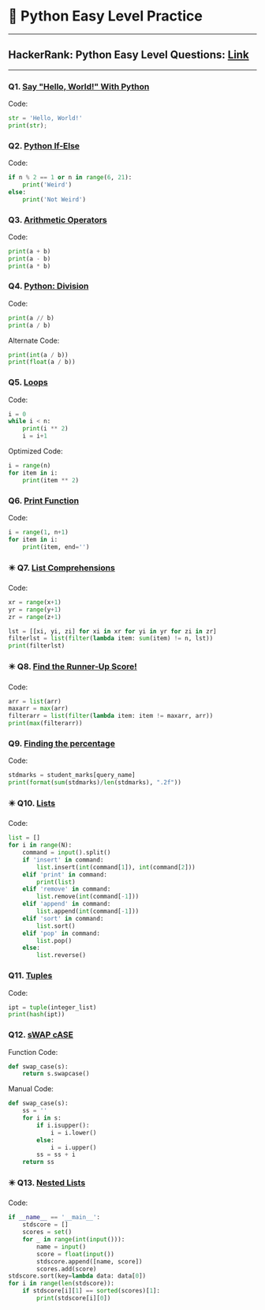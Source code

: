 # 🎯 Python Easy Level Practice

---

## HackerRank: Python Easy Level Questions: [Link](https://www.hackerrank.com/domains/python?badge_type=python&filters%5Bdifficulty%5D%5B%5D=easy)

---

### Q1. [Say "Hello, World!" With Python](https://www.hackerrank.com/challenges/py-hello-world/problem?isFullScreen=true)
Code:
```python
str = 'Hello, World!'
print(str);
```

### Q2. [Python If-Else](https://www.hackerrank.com/challenges/py-if-else/problem?isFullScreen=true)
Code:
```python
if n % 2 == 1 or n in range(6, 21):
    print('Weird')
else:
    print('Not Weird')
```

### Q3. [Arithmetic Operators](https://www.hackerrank.com/challenges/python-arithmetic-operators/problem?isFullScreen=true)
Code:
```python
print(a + b)
print(a - b)
print(a * b)
```

### Q4. [Python: Division](https://www.hackerrank.com/challenges/python-division/problem?isFullScreen=true)
Code:
```python
print(a // b)
print(a / b)
```
Alternate Code:
```python
print(int(a / b))
print(float(a / b))
```

### Q5. [Loops](https://www.hackerrank.com/challenges/python-loops/problem?isFullScreen=true)
Code:
```python
i = 0
while i < n:
    print(i ** 2)
    i = i+1
```
Optimized Code:
```python
i = range(n)
for item in i:
    print(item ** 2)
```

### Q6. [Print Function](https://www.hackerrank.com/challenges/python-print/problem?isFullScreen=true)
Code:
```python
i = range(1, n+1)
for item in i:
    print(item, end='')
```

### ✴️ Q7. [List Comprehensions](https://www.hackerrank.com/challenges/list-comprehensions/problem?isFullScreen=true)
Code:
```python
xr = range(x+1)
yr = range(y+1)
zr = range(z+1)

lst = [[xi, yi, zi] for xi in xr for yi in yr for zi in zr]
filterlst = list(filter(lambda item: sum(item) != n, lst))
print(filterlst)
```

### ✴️ Q8. [Find the Runner-Up Score!](https://www.hackerrank.com/challenges/find-second-maximum-number-in-a-list/problem?isFullScreen=true)
Code:
```python
arr = list(arr)
maxarr = max(arr)
filterarr = list(filter(lambda item: item != maxarr, arr))
print(max(filterarr))
```

### Q9. [Finding the percentage](https://www.hackerrank.com/challenges/finding-the-percentage/problem?isFullScreen=true)
Code:
```python
stdmarks = student_marks[query_name]
print(format(sum(stdmarks)/len(stdmarks), ".2f"))
```

### ✴️ Q10. [Lists](https://www.hackerrank.com/challenges/python-lists/problem?isFullScreen=true)
Code:
```python
list = []
for i in range(N):
    command = input().split()
    if 'insert' in command:
        list.insert(int(command[1]), int(command[2]))
    elif 'print' in command:
        print(list)
    elif 'remove' in command:
        list.remove(int(command[-1]))
    elif 'append' in command:
        list.append(int(command[-1]))
    elif 'sort' in command:
        list.sort()
    elif 'pop' in command:
        list.pop()
    else:
        list.reverse()
```

### Q11. [Tuples](https://www.hackerrank.com/challenges/python-tuples/problem?isFullScreen=true)
Code:
```python
ipt = tuple(integer_list)
print(hash(ipt))
```

### Q12. [sWAP cASE](https://www.hackerrank.com/challenges/swap-case/problem?isFullScreen=true)
Function Code:
```python
def swap_case(s):
    return s.swapcase()
```

Manual Code:
```python
def swap_case(s):
    ss = ''
    for i in s:
        if i.isupper():
            i = i.lower()
        else:
            i = i.upper()
        ss = ss + i
    return ss
```

### ✴️ Q13. [Nested Lists](https://www.hackerrank.com/challenges/nested-list/problem?isFullScreen=true)
Code:
```python
if __name__ == '__main__':
    stdscore = []
    scores = set()
    for _ in range(int(input())):
        name = input()
        score = float(input())
        stdscore.append([name, score])
        scores.add(score)
stdscore.sort(key=lambda data: data[0])
for i in range(len(stdscore)):
    if stdscore[i][1] == sorted(scores)[1]:
        print(stdscore[i][0])
```





<!-- Template:
### Q. []()
Code:
```python

```
--->
